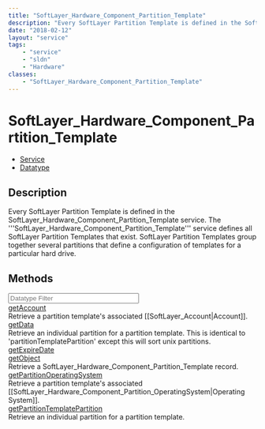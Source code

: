```yaml
---
title: "SoftLayer_Hardware_Component_Partition_Template"
description: "Every SoftLayer Partition Template is defined in the SoftLayer_Hardware_Component_Partition_Template service. The '''Sof... "
date: "2018-02-12"
layout: "service"
tags:
    - "service"
    - "sldn"
    - "Hardware"
classes:
    - "SoftLayer_Hardware_Component_Partition_Template"
---
```

# SoftLayer_Hardware_Component_Partition_Template
<div id='service-datatype'>
    <ul id='sldn-reference-tabs'>
    <li id='service'> <a href='/reference/services/SoftLayer_Hardware_Component_Partition_Template' >Service</a></li>    <li id='datatype'> <a href='/reference/datatypes/SoftLayer_Hardware_Component_Partition_Template' >Datatype</a></li>
    </ul>
</div>

## Description
Every SoftLayer Partition Template is defined in the SoftLayer_Hardware_Component_Partition_Template service. The '''SoftLayer_Hardware_Component_Partition_Template''' service defines all SoftLayer Partition Templates that exist. SoftLayer Partition Templates group together several partitions that define a configuration of templates for a particular hard drive. 
        
        
<div id="properties" class="content">
    <h2>Methods</h2>
    <div class="view-filters">
        <div class="clearfix">
            <div class="search-input-box">
                <input placeholder="Datatype Filter" onkeyup="titleSearch(inputId='edit-combine', divId='method-div', elementClass='method-row')" 
                    type="text" id="edit-combine" value="" size="30" maxlength="128" class="form-text">
            </div>
        </div>
    </div>
    <div id="method-div">
            <div class="method-row">
                        <span class='view-field-title'><a href='/reference/services/SoftLayer_Hardware_Component_Partition_Template/getAccount'> getAccount</a> </span>
            <div class='views-field-body'>Retrieve a partition template's associated [[SoftLayer_Account|Account]].</div>
        </div>
            <div class="method-row">
                        <span class='view-field-title'><a href='/reference/services/SoftLayer_Hardware_Component_Partition_Template/getData'> getData</a> </span>
            <div class='views-field-body'>Retrieve an individual partition for a partition template. This is identical to 'partitionTemplatePartition' except this will sort unix partitions.</div>
        </div>
            <div class="method-row">
                        <span class='view-field-title'><a href='/reference/services/SoftLayer_Hardware_Component_Partition_Template/getExpireDate'> getExpireDate</a> </span>
            <div class='views-field-body'></div>
        </div>
            <div class="method-row">
                        <span class='view-field-title'><a href='/reference/services/SoftLayer_Hardware_Component_Partition_Template/getObject'> getObject</a> </span>
            <div class='views-field-body'>Retrieve a SoftLayer_Hardware_Component_Partition_Template record.</div>
        </div>
            <div class="method-row">
                        <span class='view-field-title'><a href='/reference/services/SoftLayer_Hardware_Component_Partition_Template/getPartitionOperatingSystem'> getPartitionOperatingSystem</a> </span>
            <div class='views-field-body'>Retrieve a partition template's associated [[SoftLayer_Hardware_Component_Partition_OperatingSystem|Operating System]].</div>
        </div>
            <div class="method-row">
                        <span class='view-field-title'><a href='/reference/services/SoftLayer_Hardware_Component_Partition_Template/getPartitionTemplatePartition'> getPartitionTemplatePartition</a> </span>
            <div class='views-field-body'>Retrieve an individual partition for a partition template.</div>
        </div>
        </div>
</div>

